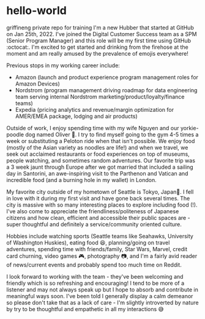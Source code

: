 # hello-world
griffineng private repo for training
I'm a new Hubber that started at GitHub on Jan 25th, 2022. I've joined the Digital Customer Success team as a SPM (Senior Program Manager) and this role will be my first time using GitHub :octocat:. I'm excited to get started and drinking from the firehose at the moment and am really amused by the prevalence of emojis everywhere!

Previous stops in my working career include:
- Amazon (launch and product experience program management roles for Amazon Devices)
- Nordstrom (program management driving roadmap for data engineering team serving internal Nordstrom marketing/product/loyalty/finance teams)
- Expedia (pricing analytics and revenue/margin optimization for AMER/EMEA package, lodging and air products)

Outside of work, I enjoy spending time with my wife Nguyen and our yorkie-poodle dog named Oliver 🦮. I try to find myself going to the gym 4-5 times a week or substituting a Peloton ride when that isn't possible. We enjoy food (mostly of the Asian variety as noodles are life!) and when we travel, we seek out acclaimed restaurants or food experiences on top of museums, people watching, and sometimes random adventures. Our favorite trip was a 3 week jaunt through Europe after we got married that included a sailing day in Santorini, an awe-inspiring visit to the Parthenon and Vatican and incredible food (and a burning hole in my wallet) in London. 

My favorite city outside of my hometown of Seattle is Tokyo, Japan🗼. I fell in love with it during my first visit and have gone back several times. The city is massive with so many interesting places to explore including food (!). I've also come to appreciate the friendliness/politeness of Japanese citizens and how clean, efficient and accessible their public spaces are - super thoughtful and definitely a service/community oriented culture.

Hobbies include watching sports (Seattle teams like Seahawks, University of Washington Huskies), eating food 😆, planning/going on travel adventures, spending time with friends/family, Star Wars, Marvel, credit card churning, video games 🎮, photography 📷, and I'm a fairly avid reader of news/current events and probably spend too much time on Reddit.

I look forward to working with the team - they've been welcoming and friendly which is so refreshing and encouraging! I tend to be more of a listener and may not always speak up but I hope to absorb and contribute in meaningful ways soon. I've been told I generally display a calm demeanor so please don't take that as a lack of care - I'm slightly introverted by nature by try to be thoughtful and empathetic in all my interactions 😅
